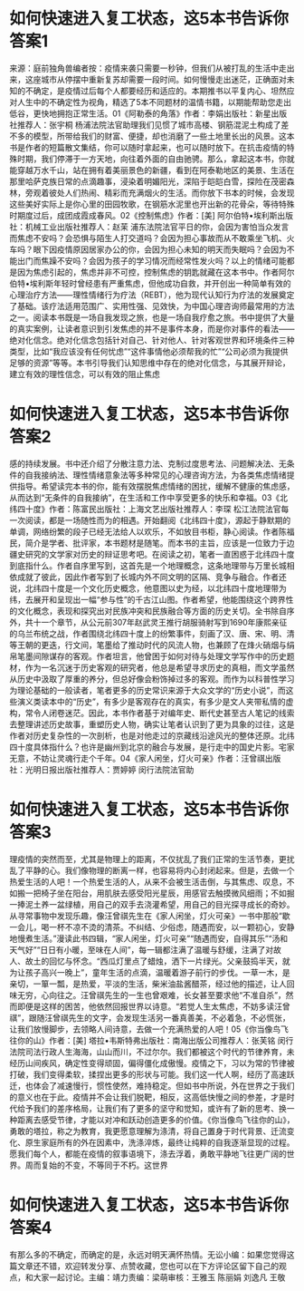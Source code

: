 # 如何快速进入复工状态，这5本书告诉你答案1

来源：庭前独角兽编者按：疫情来袭只需要一秒钟，但我们从被打乱的生活中走出来，这座城市从停摆中重新复苏却需要一段时间。如何慢慢走出迷茫，正确面对未知的不确定，是疫情过后每个人都要经历和适应的。本期推书以平复内心、坦然应对人生中的不确定性为视角，精选了5本不同题材的温情书籍，以期能帮助您走出低谷，更快地拥抱正常生活。01《阿勒泰的角落》作者：李娟出版社：新星出版社推荐人：张宇桐  杨浦法院法官助理我们见惯了城市高楼、钢筋混泥土构成了差不多的模型，所带给我们的财富、便捷，却也消磨了一些土地里长出的风景。这本书是作者的短篇散文集结，你可以随时拿起来，也可以随时放下。在抗击疫情的特殊时期，我们停滞于一方天地，向往着外面的自由驰骋。那么，拿起这本书，你就能穿越万水千山，站在拥有着美丽景色的新疆，看到在阿泰勒地区的美景、生活在那里哈萨克族日常的点滴趣事，浸染着明媚阳光，深陷于皑皑白雪，探险在茂密森林，旁观着彼处人们热闹、精彩而充满烟火的生活。而你放下书本的时候，会发现这些美好实际上是你心里的田园牧歌，在钢筋水泥里也开出新的花骨朵，等待特殊时期度过后，成团成霞成春风。02《控制焦虑》作者：[美] 阿尔伯特•埃利斯出版社：机械工业出版社推荐人：赵茉  浦东法院法官平日的你，会因为害怕当众发言而焦虑不安吗？会恐惧与陌生人打交道吗？会因为担心事故而从不敢乘坐飞机、火车吗？眼下因疫情原因居家办公的你，会因为担心未知的明天而失眠吗？会因为不能出门而焦躁不安吗？会因为孩子的学习情况而经常性发火吗？以上的情绪可能都是因为焦虑引起的，焦虑并非不可控，控制焦虑的钥匙就藏在这本书中。作者阿尔伯特•埃利斯年轻时曾经患有严重焦虑，但他成功自救，并开创出一种简单有效的心理治疗方法——理性情绪行为疗法（REBT），他为现代认知行为疗法的发展奠定了基础。该疗法适用范围广、实用性强、见效快，为中国心理咨询师最常用的方法之一。阅读本书既是一场自我发现之旅，也是一场自我疗愈之旅。书中提供了大量的真实案例，让读者意识到引发焦虑的并不是事件本身，而是你对事件的看法——绝对化信念。绝对化信念包括针对自己、针对他人、针对客观世界和环境条件三种类型，比如“我应该没有任何忧虑”“这件事情他必须帮我的忙”“公司必须为我提供足够的资源”等等。本书引导我们认知思维中存在的绝对化信念，与其展开辩论，建立有效的理性信念，可以有效的阻止焦虑

# 如何快速进入复工状态，这5本书告诉你答案2

感的持续发展。书中还介绍了分散注意力法、克制过度思考法、问题解决法、无条件的自我接纳法、理性情绪意象法等多种常见的心理咨询方法，为各类焦虑情绪提供指导。希望读完本书的你，能有效摆脱焦虑情绪的困扰，缓解不健康的焦虑感，从而达到“无条件的自我接纳”，在生活和工作中享受更多的快乐和幸福。03《北纬四十度》作者：陈富民出版社：上海文艺出版社推荐人：李琛  松江法院法官每一次阅读，都是一场随性而为的相遇。开始翻阅《北纬四十度》，源起于静默期的单调，网络纷繁的段子已经无法给人以欢乐，不如放目书柜，静心阅读。作者陈福民，简介是学者、批评家，本书题材是随笔。而本书的主旨，应该是一位致力于边疆史研究的文学家对历史的辩证思考吧。在阅读之初，笔者一直困惑于北纬四十度到底指什么。作者自序里写到，这首先是一个地理概念，这条地理带与万里长城相依成就了彼此，因此作者写到了长城内外不同文明的区隔、竞争与融合。作者还说，北纬四十度是一个文化历史概念，他意图以史为经，以北纬四十度地理带为纬，去展开和呈现出一幅“参与性”的千古江山图。作者希望，他能围绕这个跨界性的文化概念，表现和探究出对民族冲突和民族融合等方面的历史关切。全书除自序外，共十一个章节，从公元前307年赵武灵王推行胡服骑射写到1690年康熙亲征的乌兰布统之战，作者围绕北纬四十度上的纷繁事件，刻画了汉、唐、宋、明、清等王朝的更迭，行文间，笔墨给了推动时代的风流人物，也兼顾了在烽火硝烟与绢帛笔墨间隙谋存的客观。作者坦言，他曾困于如何对待与处理文学写作中的历史题材，作为一名沉迷于历史客观的研究者，他总是希望寻求历史的真相，而文学虽然从历史中汲取了厚重的养分，但总好像会粉饰掉过多的客观。而作为以科普性学习为理论基础的一般读者，笔者更多的历史常识来源于大众文学的“历史小说”，而这些演义类读本中的“历史”，有多少是客观存在的真实，有多少是文人夹带私情的虚构，常令人闭卷迷茫。因此，本书作者基于对编年史、断代史甚至古人笔记的线索去整理讲述历史故事，重塑历史人物，确实让笔者认识到了更为具象的过往，这是作者对历史复杂性的一次剖析，也是对他走过的京藏线沿途风光的整体还原。北纬四十度具体指什么？也许是幽州到北京的融合与发展，是行走中的国史片影。宅家无意，不妨让灵魂行走个千年。04《家人闲坐，灯火可亲》作者：汪曾祺出版社：光明日报出版社推荐人：贾婷婷 闵行法院法官助

# 如何快速进入复工状态，这5本书告诉你答案3

理疫情的突然而至，尤其是物理上的距离，不仅扰乱了我们正常的生活节奏，更扰乱了平静的心。我们像物理的断离一样，也容易将内心封闭起来。但是，去做一个热爱生活的人吧！一个热爱生活的人，从来不会被生活击倒，与其焦虑、叹息，不如搬一把椅子坐在阳台，用肌肤去感受阳光星辰，用感官去触摸微风细雨；不如掘一捧泥土养一盆绿植，用自己的双手去浇灌希望，用自己的目光探寻成长的奇妙。从寻常事物中发现乐趣，像汪曾祺先生在《家人闲坐，灯火可亲》一书中那般“歇一会儿，喝一杯不凉不烫的清茶。不纠结、少俗虑，随遇而安，以一颗初心，安静地慢煮生活。”漫读此书四辑，“家人闲坐，灯火可亲”“随遇而安，自得其乐”“汤和天气好”“日日有小暖，至味在人间”，每一辑都注满了温暖与舒缓，注满了对故人、故土的回忆与怀念。“西瓜灯里点了蜡烛，洒下一片绿光。父亲鼓捣半天，就为让孩子高兴一晚上”，童年生活的点滴，温暖着游子前行的步伐。一草一木，是亲切，一箪一瓢，是热爱，平淡的生活，柴米油盐酱醋茶，经过他的描述，让人回味无穷，心向往之。汪曾祺先生的一生也曾艰难，长女甚至要求他“不准自杀”，然而即便是这样的困苦，他依然回报世界以诗意。“若觉人生太焦虑，不妨多读汪曾祺”，跟随汪曾祺先生的文字，会发现生活另一番真善美，不必着急，不必慌张，让我们放慢脚步，去领略人间诗意，去做一个充满热爱的人吧！05《你当像鸟飞往你的山》作者：[美] 塔拉•韦斯特弗出版社：南海出版公司推荐人：张芙铭 闵行法院司法行政人生海海，山山而川，不过尔尔。我们都被这个时代的节律养育，未经历山间疾风，确定性变得顽固，偏得僵化成傲慢。疫情之下，习以为常的节律被打破，我们变得柔软，揉捏出更多的形状与可能。我们这一代人啊，经历了高速跃迁，也体会了减速慢行，惯性使然，难持稳定。但如书中所说，外在世界之于我们的意义也在于此。疫情并不会让我们脱靶，相反，这高低快慢之间的参差，才是时代给予我们的差序格局，让我们有了更多的坚守和觉知，或许有了新的思考、换一种距离去感受节律，才能以对冲和跃动创造更多的价值。《你当像鸟飞往你的山》，勇敢的塔拉，称之为教育，我更愿意理解为涤清，将自己置身于时代背景、迁流变化、原生家庭所有的外在因素中，洗涤淬炼，最终让纯粹的自我逐渐显现的过程。愿我们每个人，都能在疫情的叙事语境下，涤去浮着，勇敢平静地飞往更广阔的世界。周而复始的不变，不等同于不朽。这世界

# 如何快速进入复工状态，这5本书告诉你答案4

有那么多的不确定，而确定的是，永远对明天满怀热情。无讼小编：如果您觉得这篇文章还不错，欢迎转发分享、点赞收藏，您也可以在下方评论区留下自己的观点，和大家一起讨论。主编：靖力责编：梁萌审核：王雅玉 陈丽娟 刘逸凡 王敬


